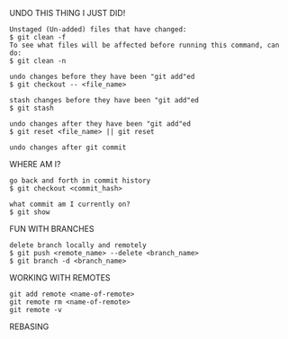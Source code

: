UNDO THIS THING I JUST DID!

    Unstaged (Un-added) files that have changed:
    $ git clean -f
    To see what files will be affected before running this command, can do:
    $ git clean -n

    undo changes before they have been "git add"ed
    $ git checkout -- <file_name>

    stash changes before they have been "git add"ed
    $ git stash

    undo changes after they have been "git add"ed
    $ git reset <file_name> || git reset

    undo changes after git commit


WHERE AM I?

    go back and forth in commit history
    $ git checkout <commit_hash>

    what commit am I currently on?
    $ git show


FUN WITH BRANCHES

    delete branch locally and remotely
    $ git push <remote_name> --delete <branch_name>
    $ git branch -d <branch_name>


WORKING WITH REMOTES

    git add remote <name-of-remote>
    git remote rm <name-of-remote>
    git remote -v


REBASING
